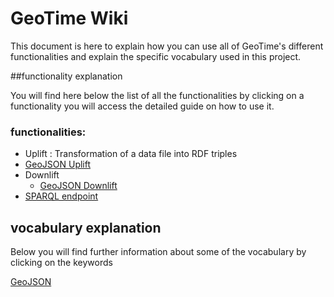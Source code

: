 # GeoTime Wiki

This document is here to explain how you can use all of GeoTime's different functionalities and explain the specific vocabulary used in this project.

##functionality explanation

You will find here below the list of all the functionalities by clicking on a functionality you will access the detailed guide on how to use it.

### functionalities:
 * Uplift : Transformation of a data file into RDF triples
  * [GeoJSON Uplift ](/pages/GeoJSONuplift.md)
* Downlift
  * [GeoJSON Downlift ](/pages/geojson_downlift.md)
* [SPARQL endpoint](/pages/SPARQL.md)

## vocabulary explanation

Below you will find further information about some of the  vocabulary by clicking on the keywords

[GeoJSON ](https://www.ogc.org/standards/eo-geojson)
